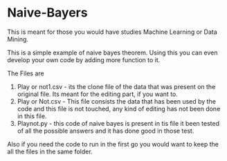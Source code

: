 # Naive-Bayers
This is meant for those you would have studies Machine Learning or Data Mining. 



This is a simple example of naive bayes theorem. Using this you can even develop your own code by adding more
function to it. 

The Files are
1. Play or not1.csv - its the clone file of the data that was present on the original file. Its meant for the editing part, if you want to.
2. Play or Not.csv - This file consists the data that has been used by the code and this file is not touched, 
			any kind of editing has not been done in this file.
3. Playnot.py - this code of naive bayes is present in tis file it been tested of all the possible answers and it
		has done good in those test.


Also if you need the code to run in the first go you would want to keep the all the files in the same folder.  
